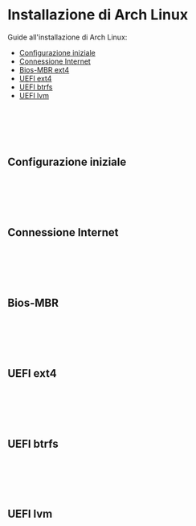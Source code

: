 # Installazione di Arch Linux

Guide all'installazione di Arch Linux: 

* [Configurazione iniziale](#configurazione-iniziale)
* [Connessione Internet](#connessione-internet)
* [Bios-MBR ext4](#bios-mbr)
* [UEFI ext4](#uefi-ext4)
* [UEFI btrfs](#uefi-btrfs)
* [UEFI lvm](#uefi-lvm)

<br><br><br><br>

## Configurazione iniziale




<br><br><br><br>

## Connessione Internet





<br><br><br><br>

## Bios-MBR




<br><br><br><br>

## UEFI ext4




<br><br><br><br>

## UEFI btrfs




<br><br><br><br>

## UEFI lvm




<br><br><br><br>





